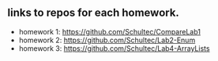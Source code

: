 ## links to repos for each homework.
  * homework 1: https://github.com/Schultec/CompareLab1
  * homework 2: https://github.com/Schultec/Lab2-Enum
  * homework 3: https://github.com/Schultec/Lab4-ArrayLists
